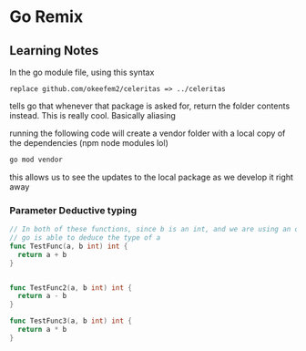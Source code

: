 # Go Remix

## Learning Notes

In the go module file, using this syntax

```text
replace github.com/okeefem2/celeritas => ../celeritas
```

tells go that whenever that package is asked for, return the folder contents instead. This is really cool. Basically aliasing

running the following code will create a vendor folder with a local copy of the dependencies (npm node modules lol)

```bash
go mod vendor
```

this allows us to see the updates to the local package as we develop it right away

### Parameter Deductive typing

```go
// In both of these functions, since b is an int, and we are using an operator on them both
// go is able to deduce the type of a
func TestFunc(a, b int) int {
  return a + b
}


func TestFunc2(a, b int) int {
  return a - b
}

func TestFunc3(a, b int) int {
  return a * b
}
```
